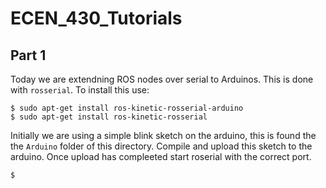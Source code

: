 # ECEN_430_Tutorials

## Part 1
Today we are extendning ROS nodes over serial to Arduinos. This is done with `rosserial`. To install this use:

```
$ sudo apt-get install ros-kinetic-rosserial-arduino
$ sudo apt-get install ros-kinetic-rosserial

```

Initially we are using a simple blink sketch on the arduino, this is found the the `Arduino` folder of this directory. Compile and upload this sketch to the arduino. Once upload has compleeted start roserial with the correct port.

```
$ 


 
